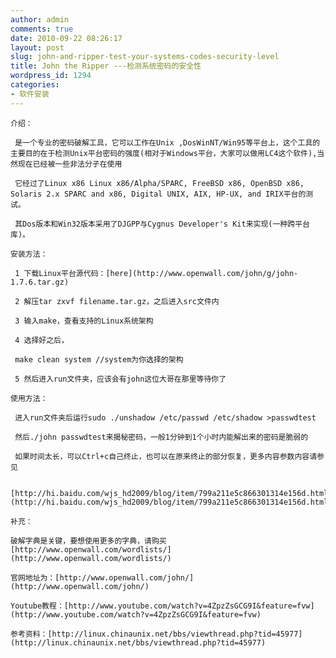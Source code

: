 ```yaml
---
author: admin
comments: true
date: 2010-09-22 08:26:17
layout: post
slug: john-and-ripper-test-your-systems-codes-security-level
title: John the Ripper ---检测系统密码的安全性
wordpress_id: 1294
categories:
- 软件安装
---
```


	介绍：

	 是一个专业的密码破解工具，它可以工作在Unix ,DosWinNT/Win95等平台上，这个工具的主要目的在于检测Unix平台密码的强度(相对于Windows平台，大家可以做用LC4这个软件),当然现在已经被一些非法分子在使用  

	 它经过了Linux x86 Linux x86/Alpha/SPARC, FreeBSD x86, OpenBSD x86, Solaris 2.x SPARC and x86, Digital UNIX, AIX, HP-UX, and IRIX平台的测试。  

	 其Dos版本和Win32版本采用了DJGPP与Cygnus Developer's Kit来实现(一种跨平台库)。

	安装方法：

	 1 下载Linux平台源代码：[here](http://www.openwall.com/john/g/john-1.7.6.tar.gz)

	 2 解压tar zxvf filename.tar.gz，之后进入src文件内

	 3 输入make，查看支持的Linux系统架构

	 4 选择好之后，  

	 make clean system //system为你选择的架构

	 5 然后进入run文件夹，应该会有john这位大哥在那里等待你了

	使用方法：

	 进入run文件夹后运行sudo ./unshadow /etc/passwd /etc/shadow >passwdtest

	 然后./john passwdtest来揭秘密码，一般1分钟到1个小时内能解出来的密码是脆弱的

	 如果时间太长，可以Ctrl+c自己终止，也可以在原来终止的部分恢复，更多内容参数内容请参见

	 [http://hi.baidu.com/wjs_hd2009/blog/item/799a211e5c866301314e156d.html](http://hi.baidu.com/wjs_hd2009/blog/item/799a211e5c866301314e156d.html)

	补充：  

	破解字典是关键，要想使用更多的字典，请购买[http://www.openwall.com/wordlists/](http://www.openwall.com/wordlists/)

	官网地址为：[http://www.openwall.com/john/](http://www.openwall.com/john/)

	Youtube教程：[http://www.youtube.com/watch?v=4ZpzZsGCG9I&feature=fvw](http://www.youtube.com/watch?v=4ZpzZsGCG9I&feature=fvw)

	参考资料：[http://linux.chinaunix.net/bbs/viewthread.php?tid=45977](http://linux.chinaunix.net/bbs/viewthread.php?tid=45977)

